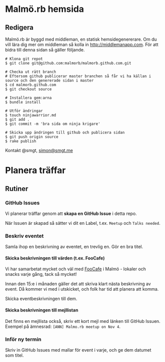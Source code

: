 # Malmö.rb hemsida

## Redigera

Malmö.rb är byggd med middleman, en statisk hemsidegenererare. Om du vill lära dig mer om middleman så kolla in http://middlemanapp.com.
För att bidra till denna sidan så gäller följande.

```
# Klona git repot
$ git clone git@github.com:malmorb/malmorb.github.com.git

# Checka ut rätt branch
# Eftersom github publicerar master branchen så får vi ha källan i source och den genererade sidan i master
$ cd malmorb.github.com
$ git checkout source

# Installera gem:arna
$ bundle install

# Utför ändringar
$ touch ninjawarrior.md
$ git add .
$ git commit -m 'bra sida om ninja krigare'

# Skicka upp ändringen till github och publicera sidan
$ git push origin source
$ rake publish
```

Kontakt @smgt, simon@smgt.me

# Planera träffar

## Rutiner

### GitHub Issues

Vi planerar träffar genom att **skapa en GitHub Issue** i detta repo.

När Issuen är skapad så sätter vi dit en Label, t.ex. `Meetup` och `Talks needed`.

### Beskriv eventet

Samla ihop en beskrivning av eventet, en trevlig en. Gör en bra titel.

#### Skicka beskrivningen till värden (t.ex. FooCafe)

Vi har samarbetat mycket och väl med [FooCafe](http://foocafe.org/) i Malmö - lokaler och snacks varje gång, tack så mycket!

Innan den 15:e i månaden gäller det att skriva klart nästa beskrivning av event. Då kommer vi med i utskicket, och folk har tid att planera att komma.

Skicka eventbeskrivningen till dem.

#### Skicka beskrivningen till mejllistan

Det finns en mejllista också, skriv ett kort mejl med länken till GitHub Issuen. Exempel på ämnesrad: `[ANN] Malmo.rb meetup on Nov 4`.

### Inför ny termin

Skriv in GitHub Issues med mallar för event i varje, och ge dem datumet som titel.
